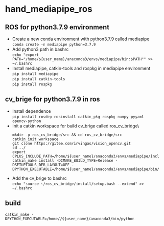 # hand_mediapipe_ros

## ROS for python3.7.9 environment

- Create a new conda environment with python3.7.9 called mediapipe\
  `conda create -n mediapipe python=3.7.9`
- Add python3 path in bashrc\
  `echo "export PATH="/home/${user_name}/anaconda3/envs/mediapipe/bin:$PATH"" >> ~/.bashrc`
- Install mediapipe, catkin-tools and rospkg in mediapipe environment\
  `pip install mediapipe`\
  `pip install catkin-tools`\
  `pip install rospkg`
 
## cv_brige for python3.7.9 in ros
- Install dependence\
  `pip install rosdep rosinstall catkin_pkg rospkg numpy pyyaml opencv-python`
- Init a catkin workspace for build cv_brige called ros_cv_bridge\
  ```
  mkdir -p ros_cv_bridge/src && cd ros_cv_bridge/src
  catkin_init_workspace
  git clone https://gitee.com/irvingao/vision_opencv.git
  cd ../
  export CPLUS_INCLUDE_PATH=/home/${user_name}/anaconda3/envs/mediapipe/include/python3.7m
  catkin_make install -DCMAKE_BUILD_TYPE=Release -DSETUPTOOLS_DEB_LAYOUT=OFF -DPYTHON_EXECUTABLE=/home/${user_name}/anaconda3/envs/mediapipe/bin/python
  ```
- Add the cv_brige to bashrc\
  `echo "source ~/ros_cv_bridge/install/setup.bash --extend" >> ~/.bashrc`
## build
`catkin_make -DPYTHON_EXECUTABLE=/home//${user_name}/anaconda3/bin/python`
